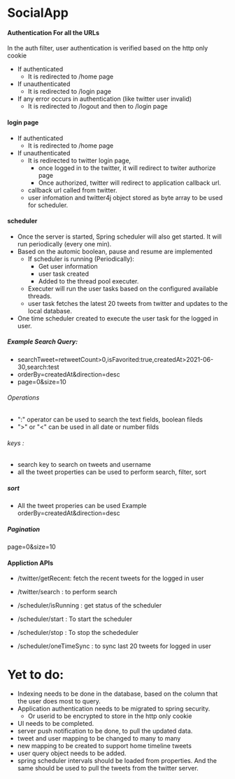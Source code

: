 # SocialApp
 
#### Authentication For all the URLs 
In the auth filter, user authentication is verified based on the http only cookie
   * If authenticated 
      *  It is redirected to /home page
   * If unauthenticated
     * It is redirected to /login page
   *  If any error occurs in authentication (like twitter user invalid)
      * It is redirected to /logout and then to /login page


#### login page
* If authenticated 
  * It is redirected to /home page
* If unauthenticated
  *  It is redirected to twitter login page, 
     *  once logged in to the twitter, it will redirect to twiter authorize page
     *  Once authorized, twitter will redirect to application callback url.
  *  callback url called from twitter.
  *  user infomation and twitter4j object stored as byte array to be used for scheduler.

#### scheduler
  *  Once the server is started, Spring scheduler will also get started. It will run periodically (every one min).
  *  Based on the automic boolean, pause and resume are implemented
     *  If scheduler is running (Periodically):
         *  Get user information
         *  user task created
         *  Added to the thread pool executer.
     *  Executer will run the user tasks based on the configured available threads.
     *  user task fetches the latest 20 tweets from twitter and updates to the local database.
  *  One time scheduler created to execute the user task for the logged in user.


#####  Example Search Query:
*  searchTweet=retweetCount>0,isFavorited:true,createdAt>2021-06-30,search:test
*  orderBy=createdAt&direction=desc
*  page=0&size=10

###### Operations
  * ":" operator can be used to search the text fields, boolean fileds
  * ">" or "<"  can be used in all date or number filds

###### keys :
*  search key to search on tweets and username
*  all the tweet properties can be used to perform search, filter, sort

##### sort
* All the tweet properies can be used
Example orderBy=createdAt&direction=desc

##### Pagination
page=0&size=10

 
#### Appliction APIs 

*  /twitter/getRecent: fetch the recent tweets for the logged in user
*  /twitter/search : to perform search

*  /scheduler/isRunning : get status of the scheduler
*  /scheduler/start : To start the scheduler
*  /scheduler/stop : To stop the schededuler
*  /scheduler/oneTimeSync : to sync last 20 tweets for logged in user


# Yet to do:
*  Indexing needs to be done in the database, based on the column that the user does most to query.
*  Application authentication needs to be migrated to spring security. 
   *  Or userid to be encrypted to store in the http only cookie
*  UI needs to be completed.
*  server push notification to be done, to pull the updated data.
*  tweet and user mapping to be changed to many to many
*  new mapping to be created to support home timeline tweets
*  user query object needs to be added.
*  spring scheduler intervals should be loaded from properties. And the same should be used to pull the tweets from the twitter server.

